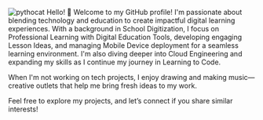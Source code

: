 ![pythocat](https://github.com/user-attachments/assets/deaf8c7c-4121-40a0-8060-ed383f7295b5)
Hello! 👋
Welcome to my GitHub profile! I'm passionate about blending technology and education to create impactful digital learning experiences. With a background in School Digitization, I focus on Professional Learning with Digital Education Tools, developing engaging Lesson Ideas, and managing Mobile Device deployment for a seamless learning environment. I'm also diving deeper into Cloud Engineering and expanding my skills as I continue my journey in Learning to Code. 

When I'm not working on tech projects, I enjoy drawing and making music—creative outlets that help me bring fresh ideas to my work.

Feel free to explore my projects, and let’s connect if you share similar interests!
